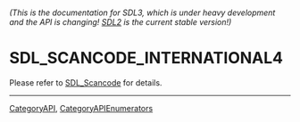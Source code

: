 ###### (This is the documentation for SDL3, which is under heavy development and the API is changing! [SDL2](https://wiki.libsdl.org/SDL2/) is the current stable version!)
# SDL_SCANCODE_INTERNATIONAL4

Please refer to [SDL_Scancode](SDL_Scancode) for details.

----
[CategoryAPI](CategoryAPI), [CategoryAPIEnumerators](CategoryAPIEnumerators)


